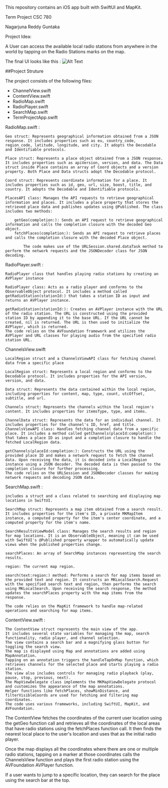 This repository contains an iOS app built with SwiftUI and MapKit.

Term Project CSC 780

Nagarjuna Reddy Guntaka

Project Idea:

A User can access the available local radio stations from anywhere in the world by tapping on the Radio Stations marks on the map.

The final UI looks like this :
![Alt Text](https://drive.google.com/file/d/1MblsctdjAtrMDsvi3yX32pHBQui6TyCH/preview)

##Project Struture

The project consists of the following files:

- ChannelView.swift
- ContentView.swift
- RadioMap.swift
- RadioPlayer.swift
- SearchMap.swift
- TermProjectApp.swift

RadioMap.swift : 

    Geo struct: Represents geographical information obtained from a JSON response. It includes properties such as eu, country_code, region_code, latitude, longitude, and city. It adopts the Decodable and Identifiable protocols.

    Place struct: Represents a place object obtained from a JSON response. It includes properties such as apiVersion, version, and data. The Data struct inside Place contains an array of Coord objects and a version property. Both Place and Data structs adopt the Decodable protocol.

    Coord struct: Represents coordinate information for a place. It includes properties such as id, geo, url, size, boost, title, and country. It adopts the Decodable and Identifiable protocols.

    PlacesAPI class: Manages the API requests to retrieve geographical information and places. It includes a place property that stores the retrieved place data and publishes updates using @Published. The class includes two methods:

        getGeo(completion:): Sends an API request to retrieve geographical information and calls the completion closure with the decoded Geo object.
        fetchPlaces(completion:): Sends an API request to retrieve places and calls the completion closure with the decoded Place object.
    
            The code makes use of the URLSession.shared.dataTask method to perform the network requests and the JSONDecoder class for JSON decoding.

RadioPlayer.swift :
    
    RadioPlayer class that handles playing radio stations by creating an AVPlayer instance
    
    RadioPlayer class: Acts as a radio player and conforms to the ObservableObject protocol. It includes a method called getRadioStation(stationId:) that takes a station ID as input and returns an AVPlayer instance.

    getRadioStation(stationId:): Creates an AVPlayer instance with the URL of the radio station. The URL is constructed using the provided station ID by appending it to the base URL. If the URL cannot be created, nil is returned. The URL is then used to initialize the AVPlayer, which is returned.
    The code relies on the AVFoundation framework and utilizes the AVPlayer and URL classes for playing audio from the specified radio station URL.


ChannelsView.swift 

    LocalRegion struct and a ChannelsViewAPI class for fetching channel data from a specific place
    
    LocalRegion struct: Represents a local region and conforms to the Decodable protocol. It includes properties for the API version, version, and data.

    Data struct: Represents the data contained within the local region, including properties for content, map, type, count, utcOffset, subtitle, and url.

    Channels struct: Represents the channels within the local region's content. It includes properties for itemsType, type, and items.

    ChannelData struct: Represents the data for an individual channel. It includes properties for the channel's ID, href, and title.
    ChannelsViewAPI class: Handles fetching channel data from a specific place. It includes a method called getChannels(placeId:completion:) that takes a place ID as input and a completion closure to handle the fetched LocalRegion data.

    getChannels(placeId:completion:): Constructs the URL using the provided place ID and makes a network request to fetch the channel data. Upon receiving the data, it is decoded into a LocalRegion instance using a JSON decoder. The decoded data is then passed to the completion closure for further processing.
    The code relies on the URLSession and JSONDecoder classes for making network requests and decoding JSON data.

SearchMap.swift :

    includes a struct and a class related to searching and displaying map locations in SwiftUI.
    
    SearchMap struct: Represents a map item obtained from a search result. It includes properties for the item's ID, a private MKMapItem instance, a computed property for the item's center coordinate, and a computed property for the item's name.

    SearchResultsViewModel class: Manages the search results and region for map locations. It is an ObservableObject, meaning it can be used with SwiftUI's @Published property wrapper to automatically update views when the published properties change.

    searchPlaces: An array of SearchMap instances representing the search results.

    region: The current map region.

    search(text:region:) method: Performs a search for map items based on the provided text and region. It constructs an MKLocalSearch.Request with the specified search text and region, then performs the search using MKLocalSearch. Upon receiving the search response, the method updates the searchPlaces property with the map items from the response.

    The code relies on the MapKit framework to handle map-related operations and searching for map items.


ContentView.swift :
    
    The ContentView struct represents the main view of the app.
    It includes several state variables for managing the map, search functionality, radio player, and channel selection.
    The view contains a search bar and a magnifying glass button for toggling the search view.
    The map is displayed using Map and annotations are added using MapAnnotation.
    Tapping on an annotation triggers the handleTapOnMap function, which retrieves channels for the selected place and starts playing a radio station.
    The view also includes controls for managing radio playback (play, pause, stop, previous, next).
    The MapViewDelegate class implements the MKMapViewDelegate protocol and customizes the appearance of the map annotations.
    Helper functions like fetchPlaces, showMinDistance, and filterVisibleCoords are used for fetching and filtering map coordinates.
    The code uses various frameworks, including SwiftUI, MapKit, and AVFoundation.


The ContentView fetches the coordinates of the current user location using the getGeo function call and retrieves all the coordinates of the local areas that have radio stations using the fetchPlaces function call. It then finds the nearest local place to the user's location and uses that as the initial radio player.

Once the map displays all the coordinates where there are one or multiple radio stations, tapping on a marker at those coordinates calls the ChannelsView function and plays the first radio station using the AVFoundation AVPlayer function.

If a user wants to jump to a specific location, they can search for the place using the search bar at the top.



